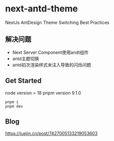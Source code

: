 # next-antd-theme
NextJs AntDesign Theme Switching Best Practices

## 解决问题
* Next Server Component使用andt组件
* antd主题切换
* antd初次渲染样式未注入导致的闪烁问题

## Get Started

node version > 18   pnpm version 9.1.0

```
pnpm i
pnpm dev
```


## Blog
https://juejin.cn/post/7427005133219053603